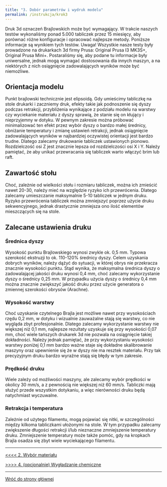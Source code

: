 ```yaml
---
title: "3. Dobór parametrów i wydruk modelu"
permalink: /instrukcja/krok3
---
```


Druk 3d oznaczeń Brajlowskich może być wymagający. W trakcie naszych testów wykonaliśmy ponad 5.000 tabliczek przez 15 miesięcy, aby porównać różne konfiguracje i opracować najlepsze metody. Poniższe informacje są wynikiem tych testów.
Uwaga!
Wszystkie nasze testy były prowadzone na drukarkach 3d firmy Prusa: Original Prusa I3 MK3S+, Original Prusa Mini+. Postaraliśmy się, aby podane tu informacje były uniwersalne, jednak mogą wymagać dostosowania dla innych maszyn, a na niektórych z nich osiągnięcie zadowalających wyników może być niemożliwe.
## Orientacja modelu
Punkt brajlowski technicznie jest elipsoidą. Gdy umieścimy tabliczkę na stole drukarki i zaczniemy druk, efekty takie jak podnoszenie się dyszy podczas retrakcji, przybliżenia wynikające z podziału modelu na warstwy czy wyciekanie materiału z dyszy sprawią, że stanie się on kłujący i nieprzyjemny w dotyku. W pewnym zakresie można próbować minimalizować ten efekt przez wybór dyszy o bardzo małej średnicy, obniżanie temperatury i zmianę ustawień retrakcji, jednak osiągnięcie zadowalających wyników w najbardziej oczywistej orientacji jest bardzo trudne.
Dlatego zalecamy drukowanie tabliczek ustawionych pionowo. Rozdzielczość osi Z jest znacznie lepsza od rozdzielczości osi X i Y. Należy pamiętać, że aby unikać przewracania się tabliczek warto włączyć brim lub raft.
## Zawartość stołu
Choć, zależnie od wielkości stołu i rozmiaru tabliczek, można ich zmieścić nawet 20-30, należy mieć na względzie ryzyko ich przewrócenia. Dlatego zalecamy umieszczanie maksymalnie 5-10 tabliczek w jednym druku.
Ryzyko przewrócenia tabliczek można zmniejszyć poprzez użycie druku sekwencyjnego, jednak drastycznie zmniejsza ono ilość elementów mieszczących się na stole.
## Zalecane ustawienia druku
### Średnica dyszy
Wysokość punktu Brajlowskiego wynosi zwykle ok. 0,5 mm. Typowa szerokość ekstruzji to ok. 110-120% średnicy dyszy. Celem uzyskania dobrych wyników, należy dążyć do sytuacji, w której obrys nie przekracza znacznie wysokości punktu. Stąd wynika, że maksymalna średnica dyszy o zadowalającej jakości druku wynosi 0,4 mm, choć zalecamy wykorzystanie dyszy o średnicy 0,25 mm.
W przypadku użycia dyszy o średnicy 0,4 mm można znacznie zwiększyć jakość druku przez użycie generatora o zmiennej szerokości obrysów (Arachne).
### Wysokość warstwy
Choć uzyskanie czytelnego Brajla jest możliwe nawet przy wysokościach rzędu 0,2 mm, w dotyku i wizualnie zauważalne stają się warstwy, co nie wygląda zbyt profesjonalnie.
Dlatego zalecamy wykorzystanie warstwy nie większej niż 0,1 mm, najlepsze rezultaty uzyskuje się przy wysokości 0,07 mm, choć wiele tańszych drukarek 3d nie pozwala na osiągnięcie takiej dokładności.
Należy jednak pamiętać, że przy wykorzystaniu wysokości warstwy poniżej 0,1 mm bardzo ważne staje się dokładne skalibrowanie maszyny oraz upewnienie się że w dyszy nie ma resztek materiału. Przy tak precyzyjnym druku bardzo wyraźne stają się błędy w tym zakresie.
### Prędkość druku
Wiele zależy od możliwości maszyny, ale zalecamy wybór prędkości w okolicy 30 mm/s, a z pewnością nie większej niż 60 mm/s.
Tabliczki mają służyć przede wszystkim dotykaniu, a więc nierówności druku będą natychmiast wyczuwalne.
### Retrakcja i temperatura
Zależnie od użytego filamentu, mogą pojawiać się nitki, w szczególności między kilkoma tabliczkami ułożonymi na stole. W tym przypadku zalecamy zwiększenie długości retrakcji i/lub nieznaczne zmniejszenie temperatury druku.
Zmniejszenie temperatury może także pomóc, gdy na kropkach Brajla osadza się zbyt wiele wyciekającego filamentu.

---

[<<<< 2. Wybór materiału](materialy.md)

[>>>> 4. (opcjonalnie) Wygładzanie chemiczne](wygladzanie.md)

---

[Wróć do strony głównej](../index.md)